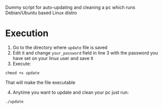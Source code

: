 Dummy script for auto-updating and cleaning a pc which runs Debian/Ubuntu based Linux distro

# Execution 
1. Go to the directory where `update` file is saved
2. Edit it and change `your_password` field in line 3 with the password you have set on your linux user and save it
3. Execute:

```
chmod +x update
```

That will make the file executable 

4. Anytime you want to update and clean your pc just run:

```
./update
```
